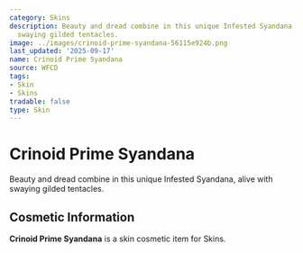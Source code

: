 ```yaml
---
category: Skins
description: Beauty and dread combine in this unique Infested Syandana, alive with
  swaying gilded tentacles.
image: ../images/crinoid-prime-syandana-56115e924b.png
last_updated: '2025-09-17'
name: Crinoid Prime Syandana
source: WFCD
tags:
- Skin
- Skins
tradable: false
type: Skin
---
```


# Crinoid Prime Syandana

Beauty and dread combine in this unique Infested Syandana, alive with swaying gilded tentacles.

## Cosmetic Information

**Crinoid Prime Syandana** is a skin cosmetic item for Skins.

